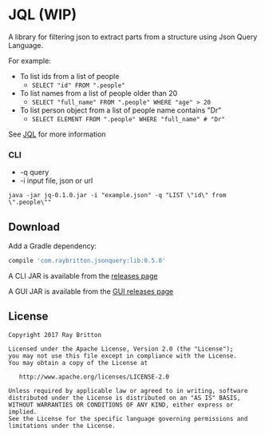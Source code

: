 # JQL (WIP)

A library for filtering json to extract parts from a structure using Json Query Language.

For example:
* To list ids from a list of people
    * `SELECT "id" FROM ".people"`
* To list names from a list of people older than 20
    * `SELECT "full_name" FROM ".people" WHERE "age" > 20`
* To list person object from a list of people name contains "Dr"
    * `SELECT ELEMENT FROM ".people" WHERE "full_name" # "Dr"`
    
See [JQL](https://github.com/raybritton/json-query/blob/master/JQL.md) for more information

### CLI

* -q query
* -i input file, json or url

`java -jar jq-0.1.0.jar -i "example.json" -q "LIST \"id\" from \".people\""`

## Download

Add a Gradle dependency:

```groovy
compile 'com.raybritton.jsonquery:lib:0.5.0'
```

A CLI JAR is available from the [releases page](https://github.com/raybritton/json-query/releases)

A GUI JAR is available from the [GUI releases page](https://github.com/raybritton/json-query-gui/releases)

## License

```
Copyright 2017 Ray Britton

Licensed under the Apache License, Version 2.0 (the "License");
you may not use this file except in compliance with the License.
You may obtain a copy of the License at

   http://www.apache.org/licenses/LICENSE-2.0

Unless required by applicable law or agreed to in writing, software
distributed under the License is distributed on an "AS IS" BASIS,
WITHOUT WARRANTIES OR CONDITIONS OF ANY KIND, either express or implied.
See the License for the specific language governing permissions and
limitations under the License.
```
